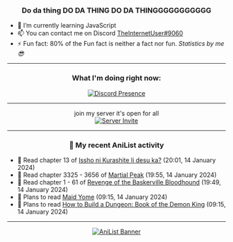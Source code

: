 <div align="center">

### Do da thing DO DA THING DO DA THINGGGGGGGGGGG
</div>

- 🌱 I’m currently learning JavaScript
- 📫 You can contact me on Discord [TheInternetUser#9060](https://discord.com/users/534117072796385300)
- ⚡ Fun fact: 80% of the Fun fact is neither a fact nor fun. _Statistics by me 😎_
<hr>

<div align="center">

### What I'm doing right now:
[![Discord Presence](https://lanyard.cnrad.dev/api/534117072796385300)](https://discord.com/users/534117072796385300)
<hr>

join my server it's open for all <br>
[![Server Invite](https://invidget.switchblade.xyz/bfYgVHxrSs)](https://discord.gg/bfYgVHxrSs)

<hr>
  
### 🌸 My recent AniList activity

</div>

<!-- ANILIST_ACTIVITY:start -->

-   📖 Read chapter 13 of [Issho ni Kurashite Ii desu ka?](https://anilist.co/manga/159549) (20:01, 14 January 2024)
-   📖 Read chapter 3325 - 3656 of [Martial Peak](https://anilist.co/manga/104494) (19:55, 14 January 2024)
-   📖 Read chapter 1 - 61 of [Revenge of the Baskerville Bloodhound](https://anilist.co/manga/163824) (19:49, 14 January 2024)
-   📖 Plans to read [Maid Yome](https://anilist.co/manga/40245) (09:15, 14 January 2024)
-   📖 Plans to read [How to Build a Dungeon: Book of the Demon King](https://anilist.co/manga/86242) (09:15, 14 January 2024)

<!-- ANILIST_ACTIVITY:end -->
<hr>

<div align="center">

[![AniList Banner](https://img.anili.st/User/929966)](https://anilist.co/user/TheInternetUser)

<!-- ![Profile views](https://gpvc.arturio.dev/TheInternetUse7) Since 2023-01-09 -->
<br>


</div>
